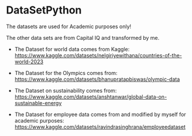 # DataSetPython

The datasets are used for Academic purposes only!

The other data sets are from Capital IQ and transformed by me.

* The Dataset for world data comes from Kaggle: https://www.kaggle.com/datasets/nelgiriyewithana/countries-of-the-world-2023

* The Dataset for the Olympics comes from: https://www.kaggle.com/datasets/bhanupratapbiswas/olympic-data

* The Dataset on sustainability comes from: https://www.kaggle.com/datasets/anshtanwar/global-data-on-sustainable-energy

* The Dataset for employee data comes from and modified by myself for academic purposes: https://www.kaggle.com/datasets/ravindrasinghrana/employeedataset
